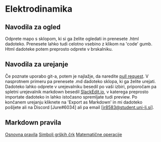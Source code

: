 # Elektrodinamika

## Navodila za ogled
Odprete mapo s sklopom, ki si ga želite ogledati in prenesete .html dadoteko. Prenesete lahko tudi celotno vsebino z klikom na 'code' gumb. Html dadoteke potem preprosto odprete v brskalniku.

## Navodila za urejanje

Če poznate uporabo git-a, potem je najlažje, da naredite [pull request](https://opensource.com/article/19/7/create-pull-request-github).
V nasprotnem primeru pa prenesete .md dadoteko sklopa, ki ga želite urejati.
Dadoteko lahko odprete v urejevalniku besedil po vaši izbiri, priporočam pa spletni urejevalnik markdown besedil [SlackEdit.io](https://stackedit.io/), v katerega preprosto importate dadoteko in lahko istočasno spremljate tudi preview. Po končanem urejanju kliknete na 'Export as Markdown' in mi dadoteko pošljete ali na Discord [Jure#6034] ali pa email [jr8583@student.uni-lj.si].

## Markdown pravila

[Osnovna pravila](https://www.markdownguide.org/basic-syntax)
[Simboli grških črk](https://www.latex-tutorial.com/symbols/greek-alphabet/)
[Matematične operacije](https://en.wikibooks.org/wiki/LaTeX/Mathematics#Multiplication_of_two_numbers)
